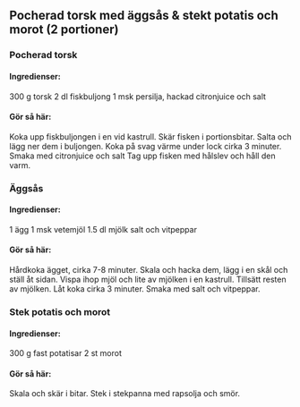 
## Pocherad torsk med äggsås & stekt potatis och morot (2 portioner)

### Pocherad torsk

#### Ingredienser:
300 g torsk
2 dl fiskbuljong
1 msk persilja, hackad
citronjuice och salt

#### Gör så här:
Koka upp fiskbuljongen i en vid kastrull. 
Skär fisken i portionsbitar. 
Salta och lägg ner dem i buljongen. 
Koka på svag värme under lock cirka 3 minuter.
Smaka med citronjuice och salt
Tag upp fisken med hålslev och håll den varm.

### Äggsås

#### Ingredienser:
1 ägg
1 msk vetemjöl
1.5 dl mjölk
salt och vitpeppar

#### Gör så här:
Hårdkoka ägget, cirka 7-8 minuter. 
Skala och hacka dem, lägg i en skål och ställ åt sidan.
Vispa ihop mjöl och lite av mjölken i en kastrull. 
Tillsätt resten av mjölken.
Låt koka cirka 3 minuter. 
Smaka med salt och vitpeppar.

### Stek potatis och morot

#### Ingredienser:
300 g fast potatisar
2 st morot

#### Gör så här:
Skala och skär i bitar.
Stek i stekpanna med rapsolja och smör. 

